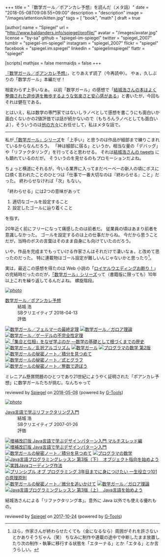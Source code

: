 +++
title = "『数学ガール／ポアンカレ予想』を読んだ（メタ話）"
date =  "2018-05-08T09:08:55+09:00"
description = "description"
image = "/images/attention/kitten.jpg"
tags        = [ "book", "math" ]
draft = true

[author]
  name      = "Spiegel"
  url       = "http://www.baldanders.info/spiegel/profile/"
  avatar    = "/images/avatar.jpg"
  license   = "by-sa"
  github    = "spiegel-im-spiegel"
  twitter   = "spiegel_2007"
  tumblr    = "spiegel-im-spiegel"
  instagram = "spiegel_2007"
  flickr    = "spiegel"
  facebook  = "spiegel.im.spiegel"
  linkedin  = "spiegelimspiegel"
  flattr    = "spiegel"

[scripts]
  mathjax = false
  mermaidjs = false
+++

[『数学ガール／ポアンカレ予想』]，とりあえず読了（今再読中）。
やぁ，久しぶりの「数学ガール」本編だぜ！

相変わらず上手いなぁ。
以前「数学ガール」の感想で「[結城浩さんの本はよく整備された遊歩道を散歩するような気楽さと安心感がある](http://www.baldanders.info/spiegel/log2/000465.shtml)」と書いたが，今回もそれは健在である。

とはいえ，私は数学の専門家ではないしラノベとして感想を書こうにも面白いか面白くないかの2値評価では話が続かないので（もちろんラノベとしても面白いよ），そういうのは[他の方々](https://togetter.com/li/1220310)にお任せして，私はメタな話で。

----

私が[「数学ガール」シリーズ]を「上手い」と思うのは作品が細部まで練りこまれているからなんだろう。
「神は細部に宿る」というか，相当な量の「デバッグ」や「リファクタリング」を行ってると思わせる。
それは[結城浩さんの tweets](https://twitter.com/hyuki) にも顕れているのだが。
そういうのを見せるのもプロモーションだよね。

ちょっと横道にそれるが，今いる業界に入ってまだペーペーの新人の頃にボスに口煩く言われたことのひとつは「仕事で一番大切なのは『終わらせる』こと」だった。
終わらせなければ「次」もない。

「終わらせる」には2つの意味があって

1. 適切なゴールを設定すること
2. 設定したゴールに辿り着くこと

を指す。

20年近く前にフリーになって痛感したのは前者だ。
従業員の頃はあまり前者を意識しなかった。
ゴールを設定するのは上の仕事だからね。
今だから思うことだが，当時のボスの言葉はそのまま自身にも向けていたのだろう。

いや，作品を完成までもっていける作家さんはそれだけで凄いなぁ，と改めて思ったのだった。
特に連載物はゴール設定が難しいんじゃないかと思ったり[^end1]。

[^end1]: ほら，作家さんが終わらせたくても（金になるなら）周囲がそれを許さないとかありそうぢゃん（笑） ちなみに制作や連載の途中で中断したまま放置したり次の制作・執筆に移行する状態を「エターナる」とか「エタる」とか言うらしい。

実は，最近この感想を得たのは Web 小説の「[ロイヤルウエディングお断り！](https://ncode.syosetu.com/n1898cz/)」の完結時だったのだが，[「数学ガール」シリーズ]って（書籍版に限っても）10年以上これを繰り返してるんだよね。
螺旋階段。

[『数学ガール／ポアンカレ予想』]: https://www.amazon.co.jp/exec/obidos/ASIN/B07C46Q7PW/baldandersinf-22/ "数学ガール／ポアンカレ予想 | 結城 浩 | 数学 | Kindleストア | Amazon"
[「数学ガール」シリーズ]: http://www.hyuki.com/girl/ "『数学ガール』シリーズ"

<div class="hreview" ><a class="item url" href="http://www.amazon.co.jp/exec/obidos/ASIN/B07C46Q7PW/baldandersinf-22/"><img src="https://images-fe.ssl-images-amazon.com/images/I/419-ciGwEyL._SL160_.jpg" alt="photo" class="photo"  /></a><dl ><dt class="fn"><a class="item url" href="http://www.amazon.co.jp/exec/obidos/ASIN/B07C46Q7PW/baldandersinf-22/">数学ガール／ポアンカレ予想</a></dt><dd>結城 浩 </dd><dd>SBクリエイティブ 2018-04-13</dd><dd>評価<abbr class="rating" title="5"><img src="http://g-images.amazon.com/images/G/01/detail/stars-5-0.gif" alt="" /></abbr> </dd></dl><p class="similar"><a href="http://www.amazon.co.jp/exec/obidos/ASIN/B00I8AT1CM/baldandersinf-22/" target="_blank"><img src="http://images.amazon.com/images/P/B00I8AT1CM.09._SCTHUMBZZZ_.jpg"  alt="数学ガール／フェルマーの最終定理"  /></a> <a href="http://www.amazon.co.jp/exec/obidos/ASIN/B00L0PDMK4/baldandersinf-22/" target="_blank"><img src="http://images.amazon.com/images/P/B00L0PDMK4.09._SCTHUMBZZZ_.jpg"  alt="数学ガール／ガロア理論"  /></a> <a href="http://www.amazon.co.jp/exec/obidos/ASIN/B00I8AT1D6/baldandersinf-22/" target="_blank"><img src="http://images.amazon.com/images/P/B00I8AT1D6.09._SCTHUMBZZZ_.jpg"  alt="数学ガール／ゲーデルの不完全性定理"  /></a> <a href="http://www.amazon.co.jp/exec/obidos/ASIN/B07BK5NDCP/baldandersinf-22/" target="_blank"><img src="http://images.amazon.com/images/P/B07BK5NDCP.09._SCTHUMBZZZ_.jpg"  alt="「集合と位相」をなぜ学ぶのか ―数学の基礎として根づくまでの歴史"  /></a> <a href="http://www.amazon.co.jp/exec/obidos/ASIN/B00I8AT1FO/baldandersinf-22/" target="_blank"><img src="http://images.amazon.com/images/P/B00I8AT1FO.09._SCTHUMBZZZ_.jpg"  alt="数学ガール／乱択アルゴリズム"  /></a> <a href="http://www.amazon.co.jp/exec/obidos/ASIN/B00EYXMA9I/baldandersinf-22/" target="_blank"><img src="http://images.amazon.com/images/P/B00EYXMA9I.09._SCTHUMBZZZ_.jpg"  alt="数学ガール"  /></a> <a href="http://www.amazon.co.jp/exec/obidos/ASIN/B079JLW5YN/baldandersinf-22/" target="_blank"><img src="http://images.amazon.com/images/P/B079JLW5YN.09._SCTHUMBZZZ_.jpg"  alt="プログラマの数学 第2版"  /></a> <a href="http://www.amazon.co.jp/exec/obidos/ASIN/B073F45B97/baldandersinf-22/" target="_blank"><img src="http://images.amazon.com/images/P/B073F45B97.09._SCTHUMBZZZ_.jpg"  alt="数学ガールの秘密ノート／積分を見つめて"  /></a> <a href="http://www.amazon.co.jp/exec/obidos/ASIN/B00L0PDMIQ/baldandersinf-22/" target="_blank"><img src="http://images.amazon.com/images/P/B00L0PDMIQ.09._SCTHUMBZZZ_.jpg"  alt="数学ガールの秘密ノート／式とグラフ"  /></a> <a href="http://www.amazon.co.jp/exec/obidos/ASIN/B00L0PDMJ0/baldandersinf-22/" target="_blank"><img src="http://images.amazon.com/images/P/B00L0PDMJ0.09._SCTHUMBZZZ_.jpg"  alt="数学ガールの秘密ノート／整数で遊ぼう"  /></a> </p>
<p class="description">ミレニアム懸賞問題のひとつであり21世紀にようやく証明された「ポアンカレ予想」に数学ガールたちが挑む。なんちゃって</p>
<p class="gtools" >reviewed by <a href='#maker' class='reviewer'>Spiegel</a> on <abbr class="dtreviewed" title="2018-05-08">2018-05-08</abbr> (powered by <a href="http://www.goodpic.com/mt/aws/index.html" >G-Tools</a>)</p>
</div>

<div class="hreview" ><a class="item url" href="http://www.amazon.co.jp/exec/obidos/ASIN/B00I8AT1EU/baldandersinf-22/"><img src="https://images-fe.ssl-images-amazon.com/images/I/41GPVATQiZL._SL160_.jpg" alt="photo" class="photo"  /></a><dl ><dt class="fn"><a class="item url" href="http://www.amazon.co.jp/exec/obidos/ASIN/B00I8AT1EU/baldandersinf-22/">Java言語で学ぶリファクタリング入門</a></dt><dd>結城 浩 </dd><dd>SBクリエイティブ 2007-01-26</dd><dd>評価<abbr class="rating" title="5"><img src="http://g-images.amazon.com/images/G/01/detail/stars-5-0.gif" alt="" /></abbr> </dd></dl><p class="similar"><a href="http://www.amazon.co.jp/exec/obidos/ASIN/B00I8AT1BS/baldandersinf-22/" target="_top"><img src="http://images.amazon.com/images/P/B00I8AT1BS.09._SCTHUMBZZZ_.jpg"  alt="増補改訂版 Java言語で学ぶデザインパターン入門 マルチスレッド編"  /></a> <a href="http://www.amazon.co.jp/exec/obidos/ASIN/B00I8ATHGW/baldandersinf-22/" target="_top"><img src="http://images.amazon.com/images/P/B00I8ATHGW.09._SCTHUMBZZZ_.jpg"  alt="増補改訂版 Java言語で学ぶデザインパターン入門"  /></a> <a href="http://www.amazon.co.jp/exec/obidos/ASIN/B073F45B97/baldandersinf-22/" target="_top"><img src="http://images.amazon.com/images/P/B073F45B97.09._SCTHUMBZZZ_.jpg"  alt="数学ガールの秘密ノート／積分を見つめて"  /></a> <a href="http://www.amazon.co.jp/exec/obidos/ASIN/B00H372H40/baldandersinf-22/" target="_top"><img src="http://images.amazon.com/images/P/B00H372H40.09._SCTHUMBZZZ_.jpg"  alt="プログラマの数学"  /></a> <a href="http://www.amazon.co.jp/exec/obidos/ASIN/B00I8AT1AO/baldandersinf-22/" target="_top"><img src="http://images.amazon.com/images/P/B00I8AT1AO.09._SCTHUMBZZZ_.jpg"  alt="Java言語プログラミングレッスン 第3版（下）　オブジェクト指向を始めよう"  /></a> <a href="http://www.amazon.co.jp/exec/obidos/ASIN/B0185E10ZQ/baldandersinf-22/" target="_top"><img src="http://images.amazon.com/images/P/B0185E10ZQ.09._SCTHUMBZZZ_.jpg"  alt="実践Javaコーディング作法"  /></a> <a href="http://www.amazon.co.jp/exec/obidos/ASIN/B071V7MY82/baldandersinf-22/" target="_top"><img src="http://images.amazon.com/images/P/B071V7MY82.09._SCTHUMBZZZ_.jpg"  alt="プリンシプル オブ プログラミング 3年目までに身につけたい 一生役立つ101の原理原則"  /></a> <a href="http://www.amazon.co.jp/exec/obidos/ASIN/B00Y9EYOIW/baldandersinf-22/" target="_top"><img src="http://images.amazon.com/images/P/B00Y9EYOIW.09._SCTHUMBZZZ_.jpg"  alt="数学ガールの秘密ノート／微分を追いかけて"  /></a> <a href="http://www.amazon.co.jp/exec/obidos/ASIN/B00L0PDMK4/baldandersinf-22/" target="_top"><img src="http://images.amazon.com/images/P/B00L0PDMK4.09._SCTHUMBZZZ_.jpg"  alt="数学ガール／ガロア理論"  /></a> <a href="http://www.amazon.co.jp/exec/obidos/ASIN/B00I8AT1A4/baldandersinf-22/" target="_top"><img src="http://images.amazon.com/images/P/B00I8AT1A4.09._SCTHUMBZZZ_.jpg"  alt="Java言語プログラミングレッスン 第3版（上）　Java言語を始めよう"  /></a> </p>
<p class="description">結城浩さんによる「リファクタリング本」。意外に Java 以外でも使える優れもの。</p>
<p class="gtools" >reviewed by <a href='#maker' class='reviewer'>Spiegel</a> on <abbr class="dtreviewed" title="2017-10-24">2017-10-24</abbr> (powered by <a href="http://www.goodpic.com/mt/aws/index.html" >G-Tools</a>)</p>
</div>
